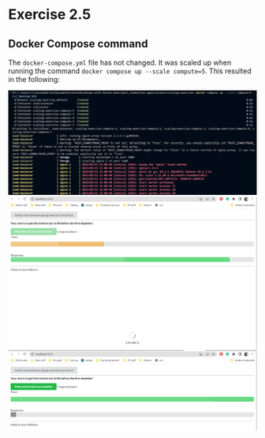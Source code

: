 # Exercise 2.5

## Docker Compose command

The ``docker-compose.yml`` file has not changed. It was scaled up when running the command ``docker compose up --scale compute=5``. This resulted in the following:  

![compose-up](image/Exercise_2_5_pt1.png)
![frontend pt1](image/Exercise_2_5_pt2.png)
![frontend pt2](image/Exercise_2_5_pt3.png)